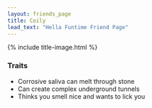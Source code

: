 ```yaml
---
layout: friends_page
title: Coily
lead_text: "Hella Funtime Friend Page" 
---
```

{% include title-image.html %}

### Traits

* Corrosive saliva can melt through stone
* Can create complex underground tunnels
* Thinks you smell nice and wants to lick you
